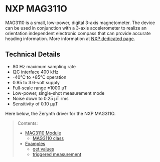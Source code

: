 # NXP MAG311O

MAG3110 is a small, low-power, digital 3-axis magnetometer. The device can be used in conjunction with a 3-axis accelerometer to realize an orientation independent electronic compass that can provide accurate heading information. More information at  [NXP dedicated page](https://www.nxp.com/products/no-longer-manufactured/high-accuracy-3d-magnetometer:MAG3110).

## Technical Details

-   80 Hz maximum sampling rate
-   I2C interface 400 kHz
-   -40°C to +85°C operation
-   0.95 to 3.6-volt supply
-   Full-scale range ±1000 µT
-   Low-power, single-shot measurement mode
-   Noise down to 0.25 µT rms
-   Sensitivity of 0.10 µµT

Here below, the Zerynth driver for the NXP MAG311O.

> Contents:
> 
> -   [MAG3110 Module](https://oldtestdocs.zerynth.com/latest/official/lib.nxp.mag3110/docs/official_lib.nxp.mag3110_mag3110.html)
>     -   [MAG3110 class](https://oldtestdocs.zerynth.com/latest/official/lib.nxp.mag3110/docs/official_lib.nxp.mag3110_mag3110.html#mag3110-class)
> -   [Examples](/latest/reference/libs/nxp/mag3110/docs/examples/)
>     -   [get values](/latest/reference/libs/nxp/mag3110/docs/examples/#get-values)
>     -   [triggered measurement](/latest/reference/libs/nxp/mag3110/docs/examples/#triggered-measurement)
<!--stackedit_data:
eyJoaXN0b3J5IjpbLTg4NjE3NDc3Ml19
-->
